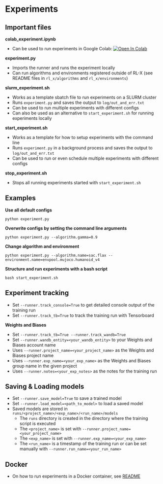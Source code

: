 # Experiments


## Important files

**colab_experiment.ipynb**
- Can be used to run experiments in Google Colab: [![Open In Colab](https://colab.research.google.com/assets/colab-badge.svg)](https://colab.research.google.com/github/nico-bohlinger/RL-X/blob/master/experiments/colab_experiment.ipynb)

**experiment.py**
- Imports the runner and runs the experiment locally
- Can run algorithms and environments registered outside of RL-X (see README files in ```rl_x/algorithms``` and ```rl_x/environments```)

**slurm_experiment.sh**
- Works as a template sbatch file to run experiments on a SLURM cluster
- Runs ```experiment.py``` and saves the output to ```log/out_and_err.txt```
- Can be used to run multiple experiments with different configs
- Can also be used as an alternative to ```start_experiment.sh``` for running experiments locally

**start_experiment.sh**
- Works as a template for how to setup experiments with the command line
- Runs ```experiment.py``` in a background process and saves the output to ```log/out_and_err.txt```
- Can be used to run or even schedule multiple experiments with different configs

**stop_experiment.sh**
- Stops all running experiments started with ```start_experiment.sh```


## Examples

**Use all default configs**
```
python experiment.py
```

**Overwrite configs by setting the command line arguments**
```
python experiment.py --algorithm.gamma=0.9
```

**Change algorithm and environment**
```
python experiment.py --algorithm.name=sac.flax --environment.name=envpool.mujoco.humanoid_v4
```

**Structure and run experiments with a bash script**
```
bash start_experiment.sh
```

## Experiment tracking
- Set ```--runner.track_console=True``` to get detailed console output of the training run
- Set ```--runner.track_tb=True``` to track the training run with Tensorboard

**Weights and Biases**
- Set ```--runner.track_tb=True --runner.track_wandb=True```
- Set ```--runner.wandb_entity=<your_wandb_entity>``` to your Weights and Biases account name
- Uses ```--runner.project_name=<your_project_name>``` as the Weights and Biases project name
- Uses ```--runner.exp_name=<your_exp_name>``` as the Weights and Biases group name in the given project
- Uses ```--runner.notes=<your_exp_notes>``` as the notes for the training run

## Saving & Loading models
- Set ```--runner.save_model=True``` to save a trained model
- Set ```--runner.load_model=<path_to_model>``` to load a saved model
- Saved models are stored in ```runs/<project_name>/<exp_name>/<run_name>/models```
    - The ```runs``` directory is created in the directory where the training script is executed
    - The ```<project_name>``` is set with ```--runner.project_name=<your_project_name>```
    - The ```<exp_name>``` is set with ```--runner.exp_name=<your_exp_name>```
    - The ```<run_name>``` is a timestamp of the training run or can be set manually with ```--runner.run_name=<your_run_name>```

## Docker
- On how to run experiments in a Docker container, see [README](https://github.com/nico-bohlinger/RL-X/blob/master/algorithms/README.md)